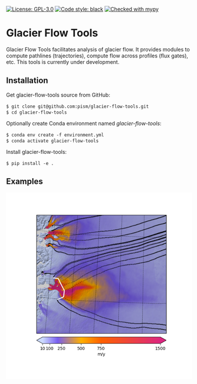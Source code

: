 [![License: GPL-3.0](https://img.shields.io:/github/license/pism/pypac)](https://opensource.org/licenses/GPL-3.0)
[![Code style: black](https://img.shields.io/badge/code%20style-black-000000.svg)](https://github.com/psf/black)
[![Checked with mypy](http://www.mypy-lang.org/static/mypy_badge.svg)](http://mypy-lang.org/)

# Glacier Flow Tools

Glacier Flow Tools facilitates analysis of glacier flow. It provides modules to compute pathlines (trajectories), compute flow across profiles (flux gates), etc. This tools is currently under development.

## Installation

Get glacier-flow-tools source from GitHub:

    $ git clone git@github.com:pism/glacier-flow-tools.git
    $ cd glacier-flow-tools

Optionally create Conda environment named *glacier-flow-tools*:

    $ conda env create -f environment.yml
    $ conda activate glacier-flow-tools

Install glacier-flow-tools:

    $ pip install -e .


## Examples

![Pathlines starting from the Jakobshaven Isbræ flux gate.](https://github.com/pism/glacier-flow-tools/blob/main/images/jak_obs_speed.png)
